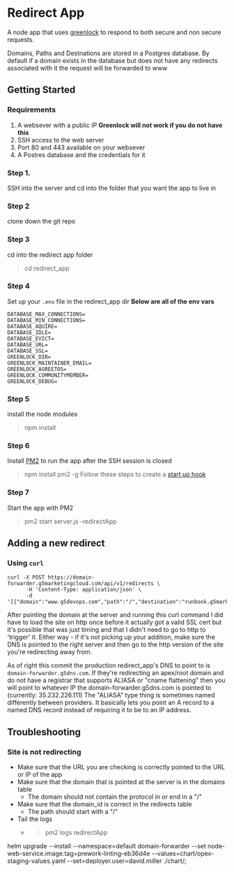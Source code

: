 # Redirect App

A node app that uses [greenlock](https://www.npmjs.com/package/greenlock-express) to respond to both secure and non secure requests. 

Domains, Paths and Destnations are stored in a Postgres database. By default if a domain exists in the database but does not have any redirects associated with it the request will be forwarded to www


## Getting Started
### Requirements

 1. A websever with a public IP **Greenlock will not work if you do not have this**
 2. SSH access to the web server
 3. Port 80 and 443 available on your websever
 4. A Postres database and the credentials for it

### Step 1.
SSH into the server and cd into the folder that you want the app to live in
### Step 2
clone down the git repo
### Step 3
cd into the redirect app folder 
>  cd redirect_app
### Step 4
Set up your `.env` file in the redirect_app dir 
**Below are all of the env vars**

```
DATABASE_MAX_CONNECTIONS=
DATABASE_MIN_CONNECTIONS= 
DATABASE_AQUIRE=
DATABASE_IDLE=
DATABASE_EVICT=
DATABASE_URL=
DATABASE_SSL=
GREENLOCK_DIR=
GREENLOCK_MAINTAINER_EMAIL=
GREENLOCK_AGREETOS=
GREENLOCK_COMMUNITYMEMBER=
GREENLOCK_DEBUG=
```

### Step 5
install the node modules 
> npm install
### Step 6 
Install [PM2](https://pm2.io/doc/en/runtime/overview/) to run the app after the SSH session is closed
> npm install pm2 -g
> Follow these steps to create a [start up hook](https://pm2.io/doc/en/runtime/guide/startup-hook/#installation)

### Step 7
Start the app with PM2
> pm2 start server.js -redirectApp

## Adding a new redirect
### Using `curl`
```
curl -X POST https://domain-forwarder.g5marketingcloud.com/api/v1/redirects \
      -H 'Content-Type: application/json' \
      -d '[{"domain":"www.g5devops.com","path":"/","destination":"runbook.g5marketingcloud.com","secure_destination":true,"wildcard":true}]'
```

After pointing the domain at the server and running this curl command I did have to load the site on http once before it actually got a valid SSL cert but it's possible that was just timing and that I didn't need to go to http to 'trigger' it. Either way - if it's not picking up your addition, make sure the DNS is pointed to the right server and then go to the http version of the site you're redirecting away from. 

As of right this commit the production redirect_app's DNS to point to is `domain-forwarder.g5dns.com`.
If they're redirecting an apex/root domain and do not have a registrar that supports ALIASA or "cname flattening" then you will point to whatever IP the domain-forwarder.g5dns.com is pointed to (currently: 35.232.226.111) The "ALIASA" type thing is sometimes named differently between providers. It basically lets you point an A record to a named DNS record instead of requiring it to be to an IP address.

## Troubleshooting
### Site is not redirecting

 - Make sure that the URL you are checking is correctly pointed to the URL or IP of the app
 - Make sure that the domain that is pointed at the server is in the domains table
    - The domain should not contain the protocol in or end in a "/"
 - Make sure that the domain_id is correct in the redirects table
    - The path should start with a "/"
 - Tail the logs 
	 - > pm2 logs redirectApp
   
  helm upgrade --install --namespace=default domain-forwarder --set node-web-service.image.tag=prework-linting-eb36d4e --values=chart/opex-staging-values.yaml --set=deployer.user=david.miller ./chart/;
